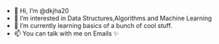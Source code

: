 - 👋 Hi, I’m @dkjha20 
- 👀 I’m interested in Data Structures,Algorithms and Machine Learning
- 🌱 I’m currently learning basics of a bunch of cool stuff.
- 📫 You can talk with me on Emails ✨

<!---
dkjha20/dkjha20 is a ✨ special ✨ repository because its `README.md` (this file) appears on your GitHub profile.
You can click the Preview link to take a look at your changes.
--->

